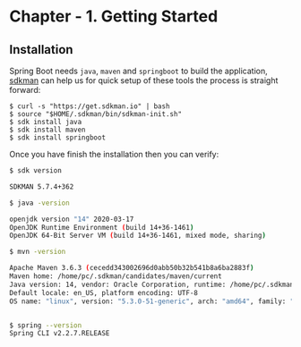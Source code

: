 # Chapter - 1. Getting Started

## Installation

Spring Boot needs `java`, `maven` and `springboot` to build the application, [sdkman](https://sdkman.io/install) can help us for quick setup of these tools the process is straight forward:

```
$ curl -s "https://get.sdkman.io" | bash
$ source "$HOME/.sdkman/bin/sdkman-init.sh"
$ sdk install java
$ sdk install maven
$ sdk install springboot
```

Once you have finish the installation then you can verify:

```bash
$ sdk version

SDKMAN 5.7.4+362

$ java -version

openjdk version "14" 2020-03-17
OpenJDK Runtime Environment (build 14+36-1461)
OpenJDK 64-Bit Server VM (build 14+36-1461, mixed mode, sharing)

$ mvn -version

Apache Maven 3.6.3 (cecedd343002696d0abb50b32b541b8a6ba2883f)
Maven home: /home/pc/.sdkman/candidates/maven/current
Java version: 14, vendor: Oracle Corporation, runtime: /home/pc/.sdkman/candidates/java/14.0.0-open
Default locale: en_US, platform encoding: UTF-8
OS name: "linux", version: "5.3.0-51-generic", arch: "amd64", family: "unix"


$ spring --version
Spring CLI v2.2.7.RELEASE
```



